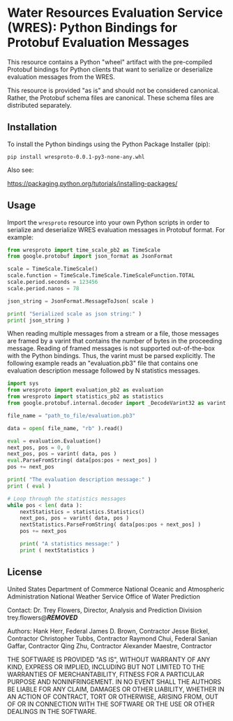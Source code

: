 # Water Resources Evaluation Service (WRES): Python Bindings for Protobuf Evaluation Messages

This resource contains a Python "wheel" artifact with the pre-compiled Protobuf
bindings for Python clients that want to serialize or deserialize evaluation
messages from the WRES.

This resource is provided "as is" and should not be considered canonical.
Rather, the Protobuf schema files are canonical. These schema files are 
distributed separately.

## Installation

To install the Python bindings using the Python Package Installer (pip):

```
pip install wresproto-0.0.1-py3-none-any.whl
```

Also see:

https://packaging.python.org/tutorials/installing-packages/

## Usage

Import the ```wresproto``` resource into your own Python scripts in order to 
serialize and deserialize WRES evaluation messages in Protobuf format. 
For example:

```python
from wresproto import time_scale_pb2 as TimeScale
from google.protobuf import json_format as JsonFormat

scale = TimeScale.TimeScale()
scale.function = TimeScale.TimeScale.TimeScaleFunction.TOTAL
scale.period.seconds = 123456
scale.period.nanos = 78

json_string = JsonFormat.MessageToJson( scale )

print( "Serialized scale as json string:" )
print( json_string )
```

When reading multiple messages from a stream or a file, those messages are 
framed by a varint that contains the number of bytes in the proceeding message.
Reading of framed messages is not supported out-of-the-box with the Python
bindings. Thus, the varint must be parsed explicitly. The following example
reads an "evaluation.pb3" file that contains one evaluation description 
message followed by N statistics messages.

```python
import sys
from wresproto import evaluation_pb2 as evaluation
from wresproto import statistics_pb2 as statistics
from google.protobuf.internal.decoder import _DecodeVarint32 as varint

file_name = "path_to_file/evaluation.pb3" 

data = open( file_name, "rb" ).read()

eval = evaluation.Evaluation()                   
next_pos, pos = 0, 0
next_pos, pos = varint( data, pos )
eval.ParseFromString( data[pos:pos + next_pos] )
pos += next_pos                      

print( "The evaluation description message:" )
print ( eval )

# Loop through the statistics messages
while pos < len( data ):
    nextStatistics = statistics.Statistics()                    
    next_pos, pos = varint( data, pos )
    nextStatistics.ParseFromString( data[pos:pos + next_pos] )
    pos += next_pos

    print( "A statistics message:" )
    print ( nextStatistics ) 
```

## License

United States Department of Commerce
National Oceanic and Atmospheric Administration
National Weather Service
Office of Water Prediction

Contact: Dr. Trey Flowers, Director, Analysis and Prediction Division
trey.flowers@***REMOVED***

Authors:
Hank Herr, Federal
James D. Brown, Contractor
Jesse Bickel, Contractor
Christopher Tubbs, Contractor
Raymond Chui, Federal
Sanian Gaffar, Contractor
Qing Zhu, Contractor
Alexander Maestre, Contractor

THE SOFTWARE IS PROVIDED "AS IS", WITHOUT WARRANTY OF ANY KIND,
EXPRESS OR IMPLIED, INCLUDING BUT NOT LIMITED TO THE WARRANTIES OF
MERCHANTABILITY, FITNESS FOR A PARTICULAR PURPOSE AND NONINFRINGEMENT.
IN NO EVENT SHALL THE AUTHORS BE LIABLE FOR ANY CLAIM, DAMAGES OR
OTHER LIABILITY, WHETHER IN AN ACTION OF CONTRACT, TORT OR OTHERWISE,
ARISING FROM, OUT OF OR IN CONNECTION WITH THE SOFTWARE OR THE USE OR
OTHER DEALINGS IN THE SOFTWARE.